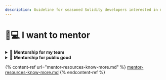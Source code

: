 ```yaml
---
description: Guideline for seasoned Solidity developers interested in mentoring
---
```


# 🧑💻 I want to mentor

<details>

<summary><span data-gb-custom-inline data-tag="emoji" data-code="1f465">👥</span> <strong>Mentorship for my team</strong></summary>

A developer from the team publishes a mentorship for what they are looking for. The same developer will pick candidates which applied to this mentorship and train them to be part of the team. This mentorship is focused on hiring developers once they finish the training. \
\
To publish a mentorship follow this link: [Mentorship template](https://forum.ethernautdao.io/c/mentorships/6) and click on "New Topic"

</details>

<details>

<summary><span data-gb-custom-inline data-tag="emoji" data-code="1f333">🌳</span> <strong>Mentorship for public good</strong></summary>

A developer, who wants to mentor, publishes a mentorship with the topics to be covered. The same developer will pick candidates who applied for this mentorship and train them. \
\
To publish a mentorship follow this link: [Mentorship template](https://forum.ethernautdao.io/c/mentorships/6) and click on "New Topic"

</details>

{% content-ref url="mentor-resources-know-more.md" %}
[mentor-resources-know-more.md](mentor-resources-know-more.md)
{% endcontent-ref %}

